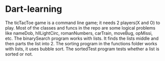 # Dart-learning

The ticTacToe game is a command line game; it needs 2 players(X and O) to play. Most of the classes and funcs in the repo are 
some logical problems like nameDob, hllLightCirc, romanNumbers, carTrain, moveBug, opMissi, etc. 
The binarySearch program works with lists. It finds the lists middle and then parts the list into 2. 
The sorting program in the functions folder works with lists, it uses bubble sort. The sortedTest program 
tests whether a list is sorted or not. 
